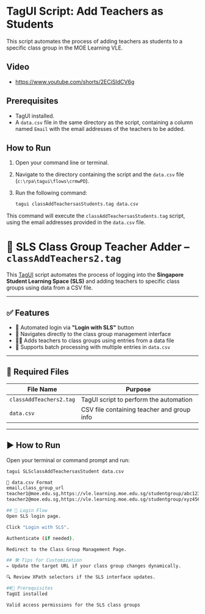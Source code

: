 # TagUI Script: Add Teachers as Students

This script automates the process of adding teachers as students to a specific class group in the MOE Learning VLE.

## Video
- https://www.youtube.com/shorts/2ECiSIdCV6g

## Prerequisites

- TagUI installed.
- A `data.csv` file in the same directory as the script, containing a column named `Email` with the email addresses of the teachers to be added.

## How to Run

1. Open your command line or terminal.
2. Navigate to the directory containing the script and the `data.csv` file (`c:\rpa\tagui\flows\crmwPD`).
3. Run the following command:

   ```bash
   tagui classAddTeachersasStudents.tag data.csv
   ```

This command will execute the `classAddTeachersasStudents.tag` script, using the email addresses provided in the `data.csv` file.

# 📘 SLS Class Group Teacher Adder – `classAddTeachers2.tag`

This [TagUI](https://tagui.readthedocs.io/) script automates the process of logging into the **Singapore Student Learning Space (SLS)** and adding teachers to specific class groups using data from a CSV file.

---

## ✅ Features

- 🔐 Automated login via **"Login with SLS"** button
- 📂 Navigates directly to the class group management interface
- 👩‍🏫 Adds teachers to class groups using entries from a data file
- 🔁 Supports batch processing with multiple entries in `data.csv`

---

## 📁 Required Files

| File Name               | Purpose                                   |
|------------------------|-------------------------------------------|
| `classAddTeachers2.tag`| TagUI script to perform the automation    |
| `data.csv`             | CSV file containing teacher and group info|

---

## ▶️ How to Run

Open your terminal or command prompt and run:

```bash
tagui SLSclassAddTeachersasStudent data.csv

🧾 data.csv Format
email,class_group_url
teacher1@moe.edu.sg,https://vle.learning.moe.edu.sg/studentgroup/abc123
teacher2@moe.edu.sg,https://vle.learning.moe.edu.sg/studentgroup/xyz456

## 🔐 Login Flow
Open SLS login page.

Click "Login with SLS".

Authenticate (if needed).

Redirect to the Class Group Management Page.

## 🛠️ Tips for Customization
✏️ Update the target URL if your class group changes dynamically.

🔍 Review XPath selectors if the SLS interface updates.

##📌 Prerequisites
TagUI installed

Valid access permissions for the SLS class groups



